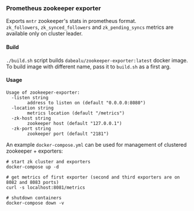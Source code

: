 ### Prometheus zookeeper exporter
Exports `mntr` zookeeper's stats in prometheus format.  
`zk_followers`, `zk_synced_followers` and `zk_pending_syncs` metrics are available only on cluster leader.  

#### Build
`./build.sh` script builds `dabealu/zookeeper-exporter:latest` docker image.  
To build image with different name, pass it to `build.sh` as a first arg.  

#### Usage
```
Usage of zookeeper-exporter:
  -listen string
        address to listen on (default "0.0.0.0:8080")
  -location string
        metrics location (default "/metrics")
  -zk-host string
        zookeeper host (default "127.0.0.1")
  -zk-port string
        zookeeper port (default "2181")
```

An example `docker-compose.yml` can be used for management of clustered zookeeper + exporters:
```
# start zk cluster and exporters
docker-compose up -d

# get metrics of first exporter (second and third exporters are on 8082 and 8083 ports)
curl -s localhost:8081/metrics

# shutdown containers
docker-compose down -v
```